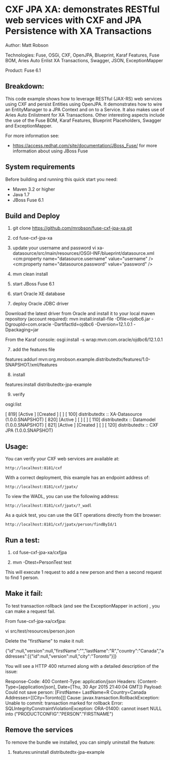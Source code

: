 ﻿CXF JPA XA: demonstrates RESTful web services with CXF and JPA Persistence with XA Transactions
===============================================================================================
Author: Matt Robson 

Technologies: Fuse, OSGi, CXF, OpenJPA, Blueprint, Karaf Features, Fuse BOM, Aries Auto Enlist XA Transactions, Swagger, JSON, ExceptionMapper 

Product: Fuse 6.1 

Breakdown: 
-----------
This code example shows how to leverage RESTful (JAX-RS) web services using CXF and persist Entities using OpenJPA. It demonstrates how to wire an EntityManager to a JPA Context and on to a Service. It also makes use of Aries Auto Enlistment for XA Transactions.  Other interesting aspects include the use of the Fuse BOM, Karaf Features, Blueprint Placeholders, Swagger and  ExceptionMapper.

For more information see:

* <https://access.redhat.com/site/documentation/JBoss_Fuse/> for more information about using JBoss Fuse

System requirements
-------------------
Before building and running this quick start you need:

* Maven 3.2 or higher
* Java 1.7
* JBoss Fuse 6.1

Build and Deploy
-------------------------------

1. git clone https://github.com/mrobson/fuse-cxf-jpa-xa.git

2. cd fuse-cxf-jpa-xa

3. update your username and password
vi xa-datasource/src/main/resources/OSGI-INF/blueprint/datasource.xml
<cm:property name="datasource.username" value="username" />
<cm:property name="datasource.password" value="password" />

3. mvn clean install

4. start JBoss Fuse 6.1

5. start Oracle XE database

6. deploy Oracle JDBC driver

Download the latest driver from Oracle and install it to your local maven repository (account required):
mvn install:install-file -Dfile=ojdbc6.jar -DgroupId=com.oracle -DartifactId=ojdbc6 -Dversion=12.1.0.1 -Dpackaging=jar

From the Karaf console:
osgi:install -s wrap:mvn:com.oracle/ojdbc6/12.1.0.1

7. add the features file

features:addurl mvn:org.mrobson.example.distributedtx/features/1.0-SNAPSHOT/xml/features

8. install

features:install distributedtx-jpa-example

9. verify

osgi:list

[ 819] [Active     ] [Created     ] [       ] [  100] distributedtx :: XA-Datasource (1.0.0.SNAPSHOT)
[ 820] [Active     ] [            ] [       ] [  110] distributedtx :: Datamodel (1.0.0.SNAPSHOT)
[ 821] [Active     ] [Created     ] [       ] [  120] distributedtx :: CXF JPA (1.0.0.SNAPSHOT)

Usage:
------

You can verify your CXF web services are available at:

	http://localhost:8181/cxf

With a correct deployment, this example has an endpoint address of:

	http://localhost:8181/cxf/jpatx/

To view the WADL, you can use the following address:

	http://localhost:8181/cxf/jpatx/?_wadl

As a quick test, you can use the GET operations directly from the browser:

	http://localhost:8181/cxf/jpatx/person/findById/1

Run a test:
-----------

1. cd fuse-cxf-jpa-xa/cxfjpa

2. mvn -Dtest=PersonTest test

This will execute 1 request to add a new person and then a second request to find 1 person.

Make it fail:
-------------

To test transaction rollback (and see the ExceptionMapper in action) , you can make a request fail.

From fuse-cxf-jpa-xa/cxfjpa:

vi src/test/resources/person.json

Delete the "firstName" to make it null:

{"id":null,"version":null,"firstName":"","lastName":"R","country":"Canada","addresses":[{"id":null,"version":null,"city":"Toronto"}]}

You will see a HTTP 400 returned along with a detailed description of the issue:

Response-Code: 400
Content-Type: application/json
Headers: {Content-Type=[application/json], Date=[Thu, 30 Apr 2015 21:40:04 GMT]}
Payload: Could not save person: [FirstName= LastName=R Country=Canada Addresses=[[City=Toronto]]] Cause: javax.transaction.RollbackException: Unable to commit: transaction marked for rollback Error: SQLIntegrityConstraintViolationException: ORA-01400: cannot insert NULL into ("PRODUCTCONFIG"."PERSON"."FIRSTNAME")

Remove the services
-------------------

To remove the bundle we installed, you can simply uninstall the feature:

1. features:uninstall distributedtx-jpa-example
